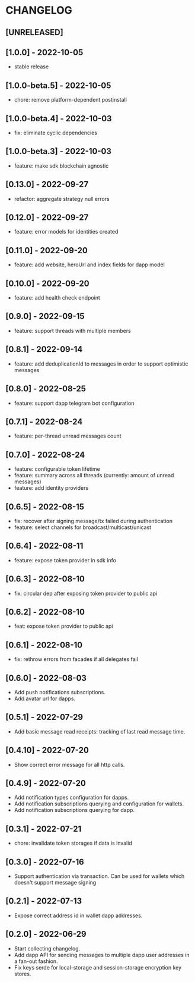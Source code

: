 # CHANGELOG

## [UNRELEASED]

## [1.0.0] - 2022-10-05

- stable release

## [1.0.0-beta.5] - 2022-10-05

- chore: remove platform-dependent postinstall

## [1.0.0-beta.4] - 2022-10-03

- fix: eliminate cyclic dependencies

## [1.0.0-beta.3] - 2022-10-03

- feature: make sdk blockchain agnostic

## [0.13.0] - 2022-09-27

- refactor: aggregate strategy null errors

## [0.12.0] - 2022-09-27

- feature: error models for identities created
 
## [0.11.0] - 2022-09-20

- feature: add website, heroUrl and index fields for dapp model

## [0.10.0] - 2022-09-20

- feature: add health check endpoint

## [0.9.0] - 2022-09-15

- feature: support threads with multiple members

## [0.8.1] - 2022-09-14

- feature: add deduplicationId to messages in order to support optimistic messages

## [0.8.0] - 2022-08-25

- feature: support dapp telegram bot configuration

## [0.7.1] - 2022-08-24

- feature: per-thread unread messages count

## [0.7.0] - 2022-08-24

- feature: configurable token lifetime
- feature: summary across all threads (currently: amount of unread messages)
- feature: add identity providers

## [0.6.5] - 2022-08-15

- fix: recover after signing message/tx failed during authentication
- feature: select channels for broadcast/multicast/unicast

## [0.6.4] - 2022-08-11

- feature: expose token provider in sdk info

## [0.6.3] - 2022-08-10

- fix: circular dep after exposing token provider to public api

## [0.6.2] - 2022-08-10

- feat: expose token provider to public api

## [0.6.1] - 2022-08-10

- fix: rethrow errors from facades if all delegates fail

## [0.6.0] - 2022-08-03

- Add push notifications subscriptions.
- Add avatar url for dapps.

## [0.5.1] - 2022-07-29

- Add basic message read receipts: tracking of last read message time.

## [0.4.10] - 2022-07-20

- Show correct error message for all http calls.

## [0.4.9] - 2022-07-20

- Add notification types configuration for dapps.
- Add notification subscriptions querying and configuration for wallets.
- Add notification subscriptions querying for dapp.

## [0.3.1] - 2022-07-21

- chore: invalidate token storages if data is invalid

## [0.3.0] - 2022-07-16

- Support authentication via transaction. Can be used for wallets which doesn't support message signing

## [0.2.1] - 2022-07-13

- Expose correct address id in wallet dapp addresses.

## [0.2.0] - 2022-06-29

- Start collecting changelog.
- Add dapp API for sending messages to multiple dapp user addresses in a fan-out fashion.
- Fix keys serde for local-storage and session-storage encryption key stores.
